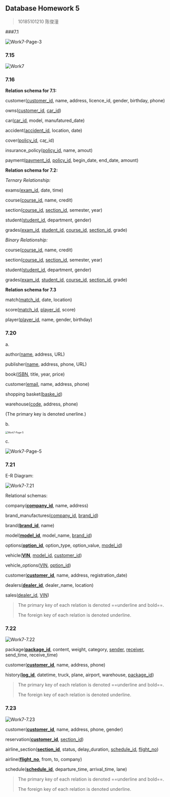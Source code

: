 ## Database Homework 5

> 10185101210 陈俊潼


###7.1

![Work7-Page-3](https://billc.oss-cn-shanghai.aliyuncs.com/img/2020-04-23-Work7-Page-3.png)

### 7.15

![Work7](https://billc.oss-cn-shanghai.aliyuncs.com/img/2020-04-22-Work7%20%281%29.png)



### 7.16

**Relation schema for 7.1:**

customer(<u>customer_id</u>, name, address, licence_id, gender, birthday, phone)

owns(<u>customer_id</u>, <u>car_id</u>)

car(<u>car_id</u>, model, manufatured_date)

accident(<u>accident_id</u>, location, date)

cover(<u>policy_id</u>, ca<u>r</u>_id)

insurance_policy(<u>policy_id</u>, name, amout)

payment(<u>payment_id</u>, <u>policy_id</u>, begin_date, end_date, amount)

**Relation schema for 7.2:**

*Ternary Relationship:*

exams(<u>exam_id</u>, date, time)

course(<u>course_id</u>, name, credit)

section(<u>course_id</u>, <u>section_id</u>, semester, year)

student(<u>student_id</u>, department, gender)

grades(<u>exam_id</u>, <u>student_id</u>, <u>course_id</u>, <u>section_id</u>, grade)

*Binary Relationship:*

course(<u>course_id</u>, name, credit)

section(<u>course_id</u>, <u>section_id</u>, semester, year)

student(<u>student_id</u>, department, gender)

grades(<u>exam_id</u>, <u>student_id</u>, <u>course_id</u>, <u>section_id</u>, grade)

**Relation schema for 7.3**

match(<u>match_id</u>, date, location)

score(<u>match_id</u>, <u>player_id</u>, score)

player(<u>player_id</u>, name, gender, birthday)

### 7.20

a.

author(<u>name</u>, address, URL)

publisher(<u>name</u>, address, phone, URL)

book(<u>ISBN</u>, title, year, price)

customer(<u>email</u>, name, address, phone)

shopping basket(<u>baske_id</u>)

warehouse(<u>code</u>, address, phone)

(The primary key is denoted unerline.)

b.

<img src="https://billc.oss-cn-shanghai.aliyuncs.com/img/2020-04-23-Work7-Page-5.png" alt="Work7-Page-5" style="zoom: 50%;" />

c.

![Work7-Page-5](https://billc.oss-cn-shanghai.aliyuncs.com/img/2020-04-23-Work7-Page-5%20%281%29.png)

### 7.21

E-R Diagram:

![Work7-7.21](https://billc.oss-cn-shanghai.aliyuncs.com/img/2020-04-23-Work7-7.21%20%281%29.png)

Relational schemas:

company(<u>**company_id**</u>, name, address)

brand_manufactures(<u>company_id</u>, <u>brand_id</u>)

brand(<u>**brand_id**</u>, name)

model(<u>**model_id**</u>, model_name, <u>brand_id</u>)

options(<u>**option_id**</u>, option_type, option_value, <u>model_id</u>)

vehicle(<u>**VIN**</u>, <u>model_id</u>, <u>customer_id</u>)

vehicle_options(<u>VIN</u>, <u>option_id</u>)

customer(<u>**customer_id**</u>, name, address, registration_date)

dealers(<u>**dealer_id**</u>, dealer_name, location)

sales(<u>dealer_id</u>, <u>VIN</u>)

>  The primary key of each relation is denoted ==underline and bold==.
>
>  The foreign key of each relation is denoted underline.

### 7.22

![Work7-7.22](https://billc.oss-cn-shanghai.aliyuncs.com/img/2020-04-23-Work7-7.22%20%283%29.png)

package(<u>**package_id**</u>, content, weight, category, <u>sender</u>, <u>receiver</u>, send_time, receive_time)

customer(<u>**customer_id**</u>, name, address, phone)

history(<u>**log_id**</u>, datetime, truck, plane, airport, warehouse, <u>package_id</u>)

> The primary key of each relation is denoted ==underline and bold==.
> 
> The foreign key of each relation is denoted underline.

### 7.23

![Work7-7.23](https://billc.oss-cn-shanghai.aliyuncs.com/img/2020-04-23-Work7-7.23%20%281%29.png)

customer(<u>**customer_id**</u>, name, address, phone, gender)

reservation(<u>**customer_id**</u>, <u>section_id</u>)

airline_section(<u>**section_id**</u>, status, delay_duration, <u>schedule_id</u>, <u>flight_no</u>)

airline(<u>**flight_no**</u>, from, to, company)

schedule(**<u>schedule_id</u>**, departure_time, arrival_time, lane)

> The primary key of each relation is denoted ==underline and bold==.
>
> The foreign key of each relation is denoted underline.

